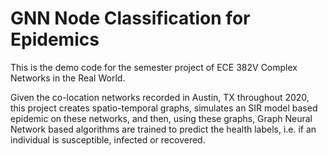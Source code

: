 # GNN Node Classification for Epidemics
This is the demo code for the semester project of ECE 382V Complex Networks in the Real World. 

Given the co-location networks recorded in Austin, TX throughout 2020, this project creates spatio-temporal graphs, simulates an SIR model based epidemic on these networks, and then, using these graphs, Graph Neural Network based algorithms are trained to predict the health labels, i.e. if an individual is susceptible, infected or recovered.

